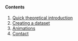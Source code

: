 #### Contents

1. [Quick theoretical introduction](#help-intro)
2. [Creating a dataset](#help-conf)
3. [Animations](#help-animation)
4. [Contact](#help-contact)
